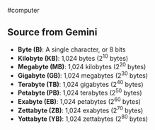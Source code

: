 #computer

## Source from Gemini
- **Byte (B)**: A single character, or 8 bits
- **Kilobyte (KB)**: 1,024 bytes (2<sup>10</sup> bytes)
- **Megabyte (MB)**: 1,024 kilobytes (2<sup>20</sup> bytes)
- **Gigabyte (GB)**: 1,024 megabytes (2<sup>30</sup> bytes)
- **Terabyte (TB)**: 1,024 gigabytes (2<sup>40</sup> bytes)
- **Petabyte (PB)**: 1,024 terabytes (2<sup>50</sup> bytes)
- **Exabyte (EB)**: 1,024 petabytes (2<sup>60</sup> bytes)
- **Zettabyte (ZB)**: 1,024 exabytes (2<sup>70</sup> bytes)
- **Yottabyte (YB)**: 1,024 zettabytes (2<sup>80</sup> bytes)
